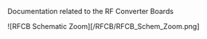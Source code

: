 Documentation related to the RF Converter Boards

![RFCB Schematic Zoom][/RFCB/RFCB_Schem_Zoom.png]

